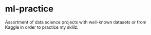 # ml-practice
Assortment of data science projects with well-known datasets or from Kaggle in order to practice my skillz. 
